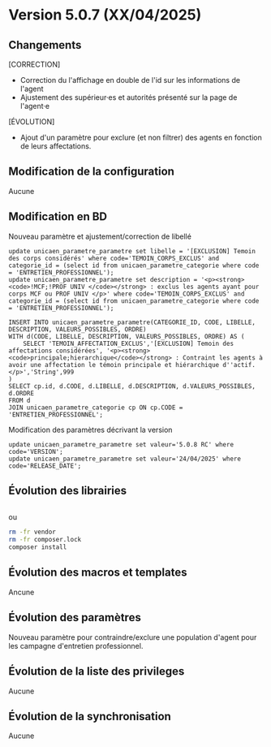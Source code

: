 # Version 5.0.7 (XX/04/2025) 

## Changements 

[CORRECTION]
* Correction du l'affichage en double de l'id sur les informations de l'agent
* Ajustement des supérieur·es et autorités présenté sur la page de l'agent·e 

[ÉVOLUTION]
* Ajout d'un paramètre pour exclure (et non filtrer) des agents en fonction de leurs affectations.

## Modification de la configuration

Aucune

## Modification en BD

Nouveau paramètre et ajustement/correction de libellé
```postgresql
update unicaen_parametre_parametre set libelle = '[EXCLUSION] Temoin des corps considérés' where code='TEMOIN_CORPS_EXCLUS' and categorie_id = (select id from unicaen_parametre_categorie where code = 'ENTRETIEN_PROFESSIONNEL');
update unicaen_parametre_parametre set description = '<p><strong><code>!MCF;!PROF UNIV </code></strong> : exclus les agents ayant pour corps MCF ou PROF UNIV </p>' where code='TEMOIN_CORPS_EXCLUS' and categorie_id = (select id from unicaen_parametre_categorie where code = 'ENTRETIEN_PROFESSIONNEL');

INSERT INTO unicaen_parametre_parametre(CATEGORIE_ID, CODE, LIBELLE, DESCRIPTION, VALEURS_POSSIBLES, ORDRE)
WITH d(CODE, LIBELLE, DESCRIPTION, VALEURS_POSSIBLES, ORDRE) AS (
    SELECT 'TEMOIN_AFFECTATION_EXCLUS','[EXCLUSION] Temoin des affectations considérées', '<p><strong><code>principale;hierarchique</code></strong> : Contraint les agents à avoir une affectation le témoin principale et hiérarchique d''actif. </p>','String',999
)
SELECT cp.id, d.CODE, d.LIBELLE, d.DESCRIPTION, d.VALEURS_POSSIBLES,  d.ORDRE
FROM d
JOIN unicaen_parametre_categorie cp ON cp.CODE = 'ENTRETIEN_PROFESSIONNEL';
```

Modification des paramètres décrivant la version
```postgresql
update unicaen_parametre_parametre set valeur='5.0.8 RC' where code='VERSION';
update unicaen_parametre_parametre set valeur='24/04/2025' where code='RELEASE_DATE';
```

## Évolution des librairies

```bash
```

ou

```bash
rm -fr vendor
rm -fr composer.lock
composer install
```

## Évolution des macros et templates

Ancune

## Évolution des paramètres

Nouveau paramètre pour contraindre/exclure une population d'agent pour les campagne d'entretien professionnel.

## Évolution de la liste des privileges

Aucune

## Évolution de la synchronisation

Aucune